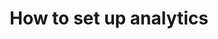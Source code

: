 ---
title: How to set up analytics
nav_title: Analytics
description: Measure and track page performance using Next.js
source: app/guides/analytics
---